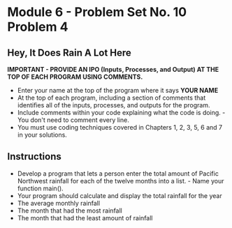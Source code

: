 # Module 6 - Problem Set No. 10 Problem 4

## Hey, It Does Rain A Lot Here

**IMPORTANT - PROVIDE AN IPO (Inputs, Processes, and Output) AT THE TOP OF EACH PROGRAM USING COMMENTS.**

- Enter your name at the top of the program where it says **YOUR NAME**
- At the top of each program, including a section of comments that identifies all of the inputs, processes, and outputs for the program.
- Include comments within your code explaining what the code is doing. - You don't need to comment every line.
- You must use coding techniques covered in Chapters 1, 2, 3, 5, 6 and 7 in your solutions.

## Instructions

- Develop a program that lets a person enter the total amount of Pacific Northwest rainfall for each of the twelve months into a list. - Name your function main().
- Your program should calculate and display the total rainfall for the year
- The average monthly rainfall
- The month that had the most rainfall
- The month that had the least amount of rainfall